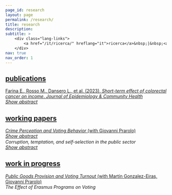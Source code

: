 ```yaml
---
page_id: research
layout: page
permalink: /research/
title: research
description:
subtitle: >
    <div class="lang-links">
        <a href="/it/ricerca/" hreflang="it">ricerca</a>&nbsp;|&nbsp;<a href="/es/investigacion/" hreflang="es">investigación</a>
    </div>
nav: true
nav_order: 1
---
```


<!-- Publications Section -->
<div class="projects">
  <a href="javascript:void(0);" onclick="toggleVisibility('content-1')">
    <h2 class="category"><i class="fa-solid fa-chevron-down fa-2xs"></i> publications </h2>
  </a>
</div>

<div id="content-1" style="display: block;">
  <div class="icon-link indented">
    <i class="fa-solid fa-newspaper fa-fw" title="Peer-reviewed publication"></i>
    <a href="https://doi.org/10.1136/jech-2022-220088" target="_blank" rel="noopener noreferrer">
      Farina E., Rosso M., Dansero L., et al. (2023). <em>Short-term effect of colorectal cancer on income</em>. <i>Journal of Epidemiology & Community Health</i>
    </a>
  </div>
  <div class="indented" style="font-size: 11pt;">
    <a href="javascript:void(0);" onclick="toggleAbstract('abstract-1')">
      <i class="fa-solid fa-chevron-right fa-2xs" id="icon-abstract-1"></i> <i id="label-abstract-1">Show abstract</i>
    </a>
    <div id="abstract-1" style="display:none; padding-left: 15px; font-size: 10pt;">
      <b>Introduction</b> The ability to return to work after a cancer diagnosis is a key aspect of cancer survivorship and quality of life. Studies have reported a significant risk of income loss for cancer survivors; however, there is limited evidence of the Italian context.
              <br>
              <b>Methods</b> The Work Histories Italian Panel (WHIP)-Salute database was used to select a cohort of incident cases of colorectal cancer (CRC) among workers in the private sector, based on hospital discharges. A propensity score matching was used to find a balanced control group for several confounders. Ordinary least square and logistic regressions were used to estimate the effect of a CRC diagnosis on annual income and the probability of switching from a full-time contract to a part-time one considering 3 years after the diagnosis.
              <br>
              <b>Results</b> Overall, we identified 925 CRC incident cases from 2006 until 2012. Our results confirm a statistically significant reduction in survivors’ income compared with controls. This reduction was greater in the first year and then tend to decrease, with an average income loss over 3 years of about €12 000. Stratified analyses by sex and position confirmed the overall trend while indicating a strong effect modification. Regarding the switching from full-time to part-time employment, the results were never significant.
              <br>
              <b>Conclusion</b> Income loss does not seem to be related to an increase in part-time contracts, but rather to survivors’ reduced work capacity following the invasive treatments. Further research is needed to investigate the complex dynamics behind this association.
    </div>
  </div>
</div>

<!-- Working Papers Section -->
<div class="projects">
  <a href="javascript:void(0);" onclick="toggleVisibility('content-2')">
    <h2 class="category"><i class="fa-solid fa-chevron-down fa-2xs"></i> working papers </h2>
  </a>
</div>

<div id="content-2" style="display: block;">
  <div class="icon-link indented">
    <i class="fa-solid fa-book-open fa-fw" title="Working paper"></i>
    <a href="https://sites.google.com/site/giovanniprarolo/" target="_blank" rel="noopener noreferrer">
      <em>Crime Perception and Voting Behavior</em> (with Giovanni Prarolo)
    </a>
  </div>
  <div class="indented" style="font-size: 11pt;">
    <a href="javascript:void(0);" onclick="toggleAbstract('abstract-2')">
      <i class="fa-solid fa-chevron-right fa-2xs" id="icon-abstract-2"></i> <i id="label-abstract-2">Show abstract</i>
    </a>
    <div id="abstract-2" style="display:none; padding-left: 15px; font-size: 10pt;">
      This study examines the impact of crime salience on individual voting behavior, using geolocated crime-related news as a proxy for public concern about crime in the lead-up to elections. Drawing on a retrospective survey of 5000 geolocated individuals across five elections—two national and three administrative—the analysis primarily focuses on national polls, where the absence of local confounders enhances external validity. The results are mixed overall, showing no significant effect on voting behavior when crimes are committed by Italians. However, crimes attributed to immigrants elicit a substantial individual electoral response. Voters tend to withdraw support from the populist Five Star Movement (M5S), known for its ambiguous stance on immigration and instead align with right-wing parties, particularly the Center-Right coalition, which emphasizes law and order. The response to immigrant-related crime also varies by demographic characteristics: high-skilled and educated voters are more likely to abandon M5S, while low-skilled and less-educated voters tend to desert the far-right Lega. In administrative elections, the effect of crime salience diverges. Crimes committed by Italians result in the punishment of incumbents, while immigrant-related crimes lead to increased voter abstention, possibly reflecting the social costs associated with party-switching among left-leaning voters. These findings provide novel insights into the relationship between crime salience, particularly regarding immigration, and individual voting behavior.
      <br><b>Keywords:</b> crime, voting, political behavior, salience.
    </div>
  </div>

  <div class="icon-link indented">
    <i class="fa-solid fa-book-open fa-fw" title="Working paper"></i>
    <span><em>Corruption, temptation, and self-selection in the public sector</em></span>
  </div>
  <div class="indented" style="font-size: 11pt;">
    <a href="javascript:void(0);" onclick="toggleAbstract('abstract-3')">
      <i class="fa-solid fa-chevron-right fa-2xs" id="icon-abstract-3"></i> <i id="label-abstract-3">Show abstract</i>
    </a>
    <div id="abstract-3" style="display:none; padding-left: 15px; font-size: 10pt;">
      This paper presents a theoretical model that examines the impact of corruption opportunities on the self-selection process of individuals in the public sector. The study explores how the temptation of engaging in corruption influences individuals' career choices. The main finding of the research reveals a dual effect of corruption opportunities in the public sector. On one hand, such opportunities attract individuals with lower ambition and motivation, who are more likely to engage in unethical behavior. On the other hand, when the temptation to participate in corruption becomes significant, highly motivated individuals may be deterred from pursuing a career in the public sector due to self-control issues, leading them to opt for employment in the private sector instead. This finding highlights the importance of considering the impact of corruption and self-control problems on the quality and composition of the public sector workforce, which can have broader implications for economic outcomes.
      <br><b>Keywords:</b> corruption, self-selection, motivation, ethics.
    </div>
  </div>
</div>

<!-- Work in Progress Section -->
<div class="projects">
  <a href="javascript:void(0);" onclick="toggleVisibility('content-3')">
    <h2 class="category"><i class="fa-solid fa-chevron-down fa-2xs"></i> work in progress </h2>
  </a>
</div>

<div id="content-3" style="display: block;">
  <div class="icon-link indented">
    <i class="fa-solid fa-bookmark fa-fw" title="In progress"></i>
    <a href="https://sites.google.com/view/mgeiras/inicio" target="_blank" rel="noopener noreferrer">
      <em>Public Goods Provision and Voting Turnout</em> (with Martín Gonzalez-Eiras, Giovanni Prarolo)
    </a>
  </div>

  <div class="icon-link indented">
    <i class="fa-solid fa-bookmark fa-fw" title="In progress"></i>
    <span><em>The Effect of Erasmus Programs on Voting</em></span>
  </div>
</div>

<!-- Inline script -->
<script>
  function toggleVisibility(id) {
    var content = document.getElementById(id);
    var icon = content.previousElementSibling.querySelector('i');

    if (content.style.display === "none") {
      content.style.display = "block";
      icon.className = "fa-solid fa-chevron-down fa-2xs";
    } else {
      content.style.display = "none";
      icon.className = "fa-solid fa-chevron-right fa-2xs";
    }
  }

  function toggleAbstract(id) {
    const abstract = document.getElementById(id);
    const icon = document.getElementById("icon-" + id);
    const label = document.getElementById("label-" + id);

    if (abstract.style.display === "none" || abstract.style.display === "") {
      abstract.style.display = "block";
      icon.className = "fa-solid fa-chevron-down fa-2xs";
      label.innerText = "Hide abstract";
    } else {
      abstract.style.display = "none";
      icon.className = "fa-solid fa-chevron-right fa-2xs";
      label.innerText = "Show abstract";
    }
  }
</script>
